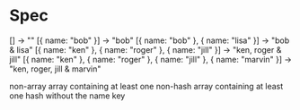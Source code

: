 # Spec

[] -> ""
[{ name: "bob" }] -> "bob"
[{ name: "bob" }, { name: "lisa" }] -> "bob & lisa"
[{ name: "ken" }, { name: "roger" }, { name: "jill" }] -> "ken, roger & jill"
[{ name: "ken" }, { name: "roger" }, { name: "jill" }, { name: "marvin" }] -> "ken, roger, jill & marvin"


non-array
array containing at least one non-hash
array containing at least one hash without the name key
